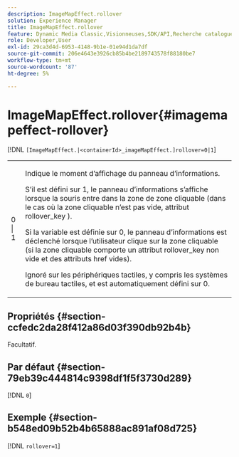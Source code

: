 ```yaml
---
description: ImageMapEffect.rollover
solution: Experience Manager
title: ImageMapEffect.rollover
feature: Dynamic Media Classic,Visionneuses,SDK/API,Recherche catalogue électronique
role: Developer,User
exl-id: 29ca3d4d-6953-4148-9b1e-01e94d1da7df
source-git-commit: 206e4643e3926cb85b4be2189743578f88180be7
workflow-type: tm+mt
source-wordcount: '87'
ht-degree: 5%

---
```


# ImageMapEffect.rollover{#imagemapeffect-rollover}

[!DNL `[ImageMapEffect.|<containerId>_imageMapEffect.]rollover=0|1`]

<table id="table_2671D63442B54F659C32C4A3CC61DD7C"> 
 <tbody> 
  <tr> 
   <td colname="col1"> <p><span class="codeph"> 0 | 1</span> </p> </td> 
   <td colname="col2"> <p>Indique le moment d’affichage du panneau d’informations. </p> <p>S’il est défini sur <span class="codeph"> 1</span>, le panneau d’informations s’affiche lorsque la souris entre dans la zone de zone cliquable (dans le cas où la zone cliquable n’est pas vide, attribut <span class="codeph"> rollover_key</span> ). </p> <p>Si la variable est définie sur <span class="codeph"> 0</span>, le panneau d’informations est déclenché lorsque l’utilisateur clique sur la zone cliquable (si la zone cliquable comporte un attribut <span class="codeph"> rollover_key</span> non vide et des attributs <span class="codeph"> href</span> vides). </p> <p> Ignoré sur les périphériques tactiles, y compris les systèmes de bureau tactiles, et est automatiquement défini sur <span class="codeph"> 0</span>. </p> </td> 
  </tr> 
 </tbody> 
</table>

## Propriétés {#section-ccfedc2da28f412a86d03f390db92b4b}

Facultatif.

## Par défaut {#section-79eb39c444814c9398df1f5f3730d289}

[!DNL `0`]

## Exemple {#section-b548ed09b52b4b65888ac891af08d725}

[!DNL `rollover=1`]
